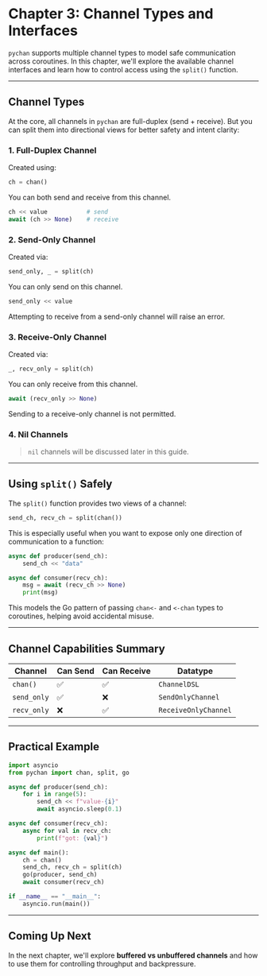 # Chapter 3: Channel Types and Interfaces

`pychan` supports multiple channel types to model safe communication across coroutines. In this chapter, we'll explore the available channel interfaces and learn how to control access using the `split()` function.

---

## Channel Types

At the core, all channels in `pychan` are full-duplex (send + receive). But you can split them into directional views for better safety and intent clarity:

### 1. Full-Duplex Channel

Created using:

```python
ch = chan()
```

You can both send and receive from this channel.

```python
ch << value           # send
await (ch >> None)    # receive
```

### 2. Send-Only Channel

Created via:

```python
send_only, _ = split(ch)
```

You can only send on this channel.

```python
send_only << value
```

Attempting to receive from a send-only channel will raise an error.

### 3. Receive-Only Channel

Created via:

```python
_, recv_only = split(ch)
```

You can only receive from this channel.

```python
await (recv_only >> None)
```

Sending to a receive-only channel is not permitted.

### 4. Nil Channels

> `nil` channels will be discussed later in this guide.

---

## Using `split()` Safely

The `split()` function provides two views of a channel:

```python
send_ch, recv_ch = split(chan())
```

This is especially useful when you want to expose only one direction of communication to a function:

```python
async def producer(send_ch):
    send_ch << "data"

async def consumer(recv_ch):
    msg = await (recv_ch >> None)
    print(msg)
```

This models the Go pattern of passing `chan<-` and `<-chan` types to coroutines, helping avoid accidental misuse.

---

## Channel Capabilities Summary

| Channel     | Can Send | Can Receive | Datatype |
| ----------- | -------- | ----------- | --------- |
| `chan()`    | ✅        | ✅           | `ChannelDSL` |
| `send_only` | ✅        | ❌           | `SendOnlyChannel` |
| `recv_only` | ❌        | ✅           | `ReceiveOnlyChannel` |

---

## Practical Example

```python
import asyncio
from pychan import chan, split, go

async def producer(send_ch):
    for i in range(5):
        send_ch << f"value-{i}"
        await asyncio.sleep(0.1)

async def consumer(recv_ch):
    async for val in recv_ch:
        print(f"got: {val}")

async def main():
    ch = chan()
    send_ch, recv_ch = split(ch)
    go(producer, send_ch)
    await consumer(recv_ch)

if __name__ == "__main__":
    asyncio.run(main())
```

---

## Coming Up Next

In the next chapter, we'll explore **buffered vs unbuffered channels** and how to use them for controlling throughput and backpressure.
